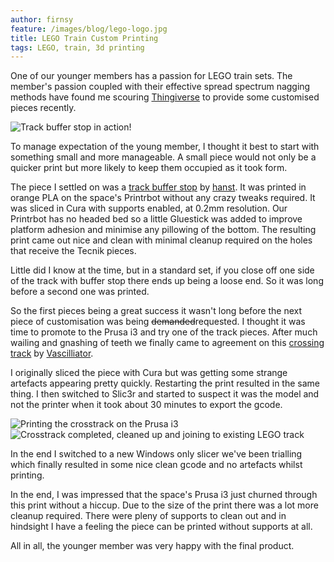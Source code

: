 ```yaml
---
author: firnsy
feature: /images/blog/lego-logo.jpg
title: LEGO Train Custom Printing
tags: LEGO, train, 3d printing
---
```

One of our younger members has a passion for LEGO train sets. The member's passion coupled with their effective spread spectrum nagging methods have found me scouring [Thingiverse](http://www.thingiverse.com) to provide some customised pieces recently.

<!--more-->

<div class="row">
  <div class="col-sm-6">
    <img src="http://i.imgur.com/4ynx0dO.jpg" class="img-responsive center-block" alt="Track buffer stop in action!"/>
  </div>
  <div class="col-sm-6">
    <p>To manage expectation of the young member, I thought it best to start with something small and more manageable. A small piece would not only be a quicker print but more likely to keep them occupied as it took form.</p>
    <p>The piece I settled on was a <a href="http://www.thingiverse.com/thing:338593">track buffer stop</a> by <a href="http://www.thingiverse.com/hanst">hanst</a>. It was printed in orange PLA on the space's Printrbot without any crazy tweaks required. It was sliced in Cura with supports enabled, at 0.2mm resolution. Our Printrbot has no headed bed so a little Gluestick was added to improve platform adhesion and minimise any pillowing of the bottom. The resulting print came out nice and clean with minimal cleanup required on the holes that receive the Tecnik pieces.</p>
  </div>
</div>
<div class="row">
  <div class="col-sm-6">
    <p>Little did I know at the time, but in a standard set, if you close off one side of the track with buffer stop there ends up being a loose end. So it was long before a second one was printed.</p>
    <p>So the first pieces being a great success it wasn't long before the next piece of customisation was being <strike>demanded</strike>requested. I thought it was time to promote to the Prusa i3 and try one of the track pieces. After much wailing and gnashing of teeth we finally came to agreement on this <a href="http://www.thingiverse.com/thing:27031">crossing track</a> by <a href="http://www.thingiverse.com/Vascilliator">Vascilliator</a>.</p>
    <p>I originally sliced the piece with Cura but was getting some strange artefacts appearing pretty quickly. Restarting the print resulted in the same thing. I then switched to Slic3r and started to suspect it was the model and not the printer when it took about 30 minutes to export the gcode.</p>
  </div>
  <div class="col-sm-6">
    <img src="http://i.imgur.com/kj0SCxa.jpg" class="img-responsive center-block" alt="Printing the crosstrack on the Prusa i3"/>
  </div>
</div>
<div class="row">
  <div class="col-sm-6">
    <img src="http://i.imgur.com/Ee2DiIm.jpg" class="img-responsive center-block" alt="Crosstrack completed, cleaned up and joining to existing LEGO track"/>
  </div>
  <div class="col-sm-6">
    <p>In the end I switched to a new Windows only slicer we've been trialling which finally resulted in some nice clean gcode and no artefacts whilst printing.</p>
    <p>In the end, I was impressed that the space's Prusa i3 just churned through this print without a hiccup. Due to the size of the print there was a lot more cleanup required. There were pleny of supports to clean out and in hindsight I have a feeling the piece can be printed without supports at all.</p>
    <p>All in all, the younger member was very happy with the final product.</p>
  </div>
</div>
